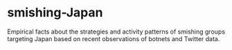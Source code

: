 # smishing-Japan
Empirical facts about the strategies and activity patterns of smishing groups targeting Japan based on recent observations of botnets and Twitter data. 
